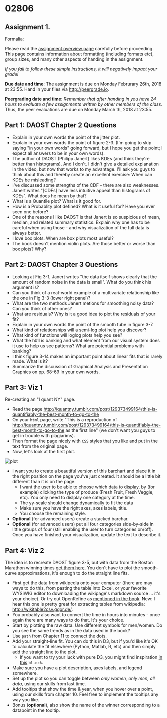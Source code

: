 # 02806
## Assignment 1.
Formalia:

Please read the [assignment overview page](https://github.com/suneman/socialdataanalysis2018/wiki/Assignments) carefully before proceeding. This page contains information about formatting (including formats etc), group sizes, and many other aspects of handing in the assignment.

*If you fail to follow these simple instructions, it will negatively impact your grade!*

**Due date and time**: The assignment is due on Monday Februrary 26th, 2018 at 23:55. Hand in your files via http://peergrade.io.

**Peergrading date and time**: *Remember that after handing in you have 24 hours to evaluate a few assignments written by other members of the class.* Thus, the peer evaluations are due on Monday March th, 2018 at 23:55.

## Part 1: DAOST Chapter 2 Questions
* Explain in your own words the point of the jitter plot.
* Explain in your own words the point of figure 2-3. (I'm going to skip saying "in your own words" going forward, but I hope you get the point; I expect all answers to be in your own words).
* The author of DAOST (Philipp Janert) likes KDEs (and think they're better than histograms). And I don't. I didn't give a detailed explanation in the video, but now that works to my advantage. I'll ask you guys to think about this and thereby create an excellent exercise: When can KDEs be misleading?
* I've discussed some strengths of the CDF - there are also weaknesses. Janert writes "[CDFs] have less intuitive appeal than histograms of KDEs". What does he mean by that?
* What is a Quantile plot? What is it good for.
* How is a Probablity plot defined? What is it useful for? Have you ever seen one before?
* One of the reasons I like DAOST is that Janert is so suspicious of mean, median, and related summary statistics. Explain why one has to be careful when using those - and why visualization of the full data is always better.
* I love box plots. When are box plots most useful?
* The book doesn't mention violin plots. Are those better or worse than box plots? Why?

## Part 2: DAOST Chapter 3 Questions
* Looking at Fig 3-1, Janert writes "the data itself shows clearly that the amount of random noise in the data is small". What do you think his argument is?
* Can you think of a real-world example of a multivariate relationship like the one in Fig 3-3 (lower right panel)?
* What are the two methods Janert metions for smoothing noisy data? Can you think of other ones?
* What are residuals? Why is it a good idea to plot the residuals of your fit?
* Explain in your own words the point of the smooth tube in figure 3-7.
* What kind of relationships will a semi-log plot help you discover?
* What kind of functions will loglog plots help you see?
* What the h#ll is banking and what element from our visual system does it use to help us see patterns? What are potential problems with banking?
* I think figure 3-14 makes an important point about linear fits that is rarely made. What is it?
* Summarize the discussion of Graphical Analysis and Presentation Graphics on pp. 68-69 in your own words.

## Part 3: Viz 1
Re-creating an "I quant NY" page.

* Read the page http://iquantny.tumblr.com/post/129373499164/this-is-quantifiably-the-best-month-to-go-to-the
* On your `html` page, write "This is a reproduction of http://iquantny.tumblr.com/post/129373499164/this-is-quantifiably-the-best-month-to-go-to-the as the first line" (we don't want you guys to get in trouble with plagiarims).
* Then format the page nicely with `CSS` styles that you like and put in the text from the original page.
* Now, let's look at the first plot.

![plot](https://raw.githubusercontent.com/suneman/socialdataanalysis2018/master/files/iquantny.png)
* I want you to create a beautiful version of this barchart and place it in the right position on the page you've just created. It should be a little bit different than it is on the page:
	* I want the user to be able to choose which data to display, by (for example) clicking the type of produce (Fresh Fruit, Fresh Veggie, etc). You only need to dislplay one category at the time.
	* The yy-scale should change dynamically to fit the data
	* Make sure you have the right axes, axes labels, title.
	* You choose the remaining style.
* **Optional** (for advanced users) create a stacked barchar.
* **Optional** (for advanced users) put all four categories side-by-side in little groups of four (still enabling the user to turn categories on/off). Once you have finished your visualization, update the text to describe it.

## Part 4: Viz 2
The idea is to recreate DAOST figure 3-5, but with data from the Boston Marathon winning times [get them here](https://en.wikipedia.org/wiki/List_of_winners_of_the_Boston_Marathon). You don't have to plot the smooth-curve approximations, it's enough to do the straight line fits.

* First get the data from wikipedia onto your computer (there are may ways to do this, from pasting the table into Excel, or your favorite WYSIWIG editor to downloading the wikipage's markdown source ... it's your choice). Or try out OpenRefine as [mentioned in the book](https://www.propublica.org/nerds/using-google-refine-for-data-cleaning). New: I hear this one is pretty great for extracting tables from wikipedia: http://wikitable2csv.ggor.de/.
* You probably also want to convert the time in hours into minutes - once again there are many ways to do that. It's your choice.
* Start by plotting the raw data. Use different symbols for men/women. Do you see the same trends as in the data used in the book?
* Use `path` from Chapter 11 to connect the dots.
* Add your straight-line fit. You can do this in D3, but if you'd like it's OK to calculate the fit elsewhere (Python, Matlab, R, etc) and then simply add the straight line to the plot.
	* If you want to try your luck with pure D3, you might find inspiration [in this](http://bl.ocks.org/benvandyke/8459843) `bl.ock`.
* Make sure you have a plot description, axes labels, and legend somewhere.
* Set up the plot so you can toggle between *only women, only men, all data,* using our skills from last time.
* Add tooltips that show the time & year, when you hover over a point, using our skills from chapter 10. Feel free to implement the tooltips any way you like.
* Bonus (**optional**), also show the name of the winner corresponding to a datapoint in the tooltip.